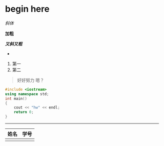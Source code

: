 # begin here

*斜体*

**加粗**

***又斜又粗***

* 

1. 第一
2. 第二

> 好好努力 嗯？



```c++
#include <iostream>
using namespace std;
int main()
{
    cout << "hw" << endl;
    return 0;
}

```

---

| 姓名 | 学号 |
| ---- | ---- |
|      |      |






